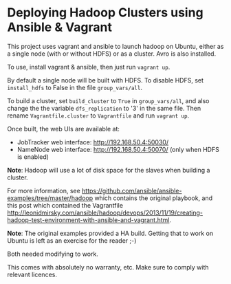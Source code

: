 # Deploying Hadoop Clusters using Ansible & Vagrant

This project uses vagrant and ansible to launch hadoop on Ubuntu, either as
a single node (with or without HDFS) or as a cluster. Avro is also installed.

To use, install vagrant & ansible, then just run `vagrant up`.

By default a single node will be built with HDFS. To disable HDFS, set
`install_hdfs` to False in the file `group_vars/all`.

To build a cluster, set `build_cluster` to `True` in `group_vars/all`, and
also change the the variable `dfs_replication` to '3' in the same file. Then
rename `Vagrantfile.cluster` to `Vagrantfile` and run `vagrant up`.

Once built, the web UIs are available at:

  * JobTracker web interface: http://192.168.50.4:50030/
  * NameNode web interface: http://192.168.50.4:50070/ (only when HDFS is enabled)

**Note**: Hadoop will use a lot of disk space for the slaves when building a
cluster.

For more information, see https://github.com/ansible/ansible-examples/tree/master/hadoop
which contains the original playbook, and this post which contained the
Vagrantfile http://leonidmirsky.com/ansible/hadoop/devops/2013/11/19/creating-hadoop-test-environment-with-ansible-and-vagrant.html.

**Note**: The original examples provided a HA build. Getting that to work on
Ubuntu is left as an exercise for the reader ;-)

Both needed modifying to work.

This comes with absolutely no warranty, etc. Make sure to comply with relevant
licences.
